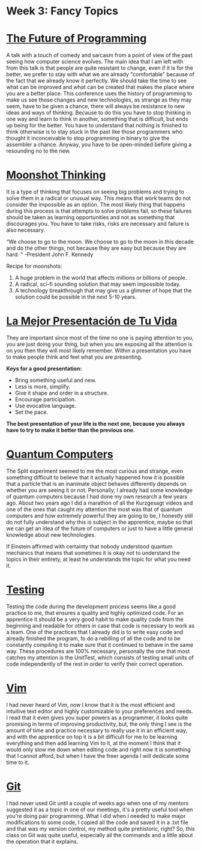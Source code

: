 # Week 3: Fancy Topics

# [The Future of Programming](https://vimeo.com/71278954) 

A talk with a touch of comedy and sarcasm from a point of view of the past seeing how computer science evolves. The main idea that I am left with from this talk is that people are quite resistant to change, even if it is for the better, we prefer to stay with what we are already "comfortable" because of the fact that we already know it perfectly. We should take the time to see what can be improved and what can be created that makes the place where you are a better place. This conference uses the history of programming to make us see those changes and new technologies, as strange as they may seem, have to be given a chance, there will always be resistance to new ideas and ways of thinking. Because to do this you have to stop thinking in one way and learn to think in another, something that is difficult, but ends up being for the better. You have to understand that nothing is finished to think otherwise is to stay stuck in the past like those programmers who thought it inconceivable to stop programming in binary to give the assembler a chance. Anyway, you have to be open-minded before giving a resounding no to the new. 


# [Moonshot Thinking ](https://www.youtube.com/watch?v=cA_8IO3vbFs&ab_channel=GoogleWorkspace)
It is a type of thinking that focuses on seeing big problems and trying to solve them in a radical or unusual way. This means that work teams do not consider the impossible as an option. The most likely thing that happens during this process is that attempts to solve problems fail, so these failures should be taken as learning opportunities and not as something that discourages you. You have to take risks, risks are necessary and failure is also necessary. 

“We choose to go to the moon. We choose to go to the moon in this decade and do the other things, not because they are easy but because they are hard. " -President John F. Kennedy 

Recipe for moonshots:
1. A huge problem in the world that affects millions or billions of people. 
2. A radical, sci-fi sounding solution that may seem impossible today. 
3. A technology breakthrough that may give us a glimmer of hope that the solution could be possible in the next 5-10 years. 


# [La Mejor Presentación de Tu Vida](https://www.youtube.com/watch?v=l0s6ZLkV-U0&ab_channel=EnricLlad%C3%B3) 
They are important since most of the time no one is paying attention to you, you are just doing your thing, but when you are exposing all the attention is on you then they will most likely remember. Within a presentation you have to make people think and feel what you are presenting. 

**Keys for a good presentation:**
- Bring something useful and new. 
- Less is more, simplify. 
- Give it shape and order in a structure. 
- Encourage participation. 
- Use evocative language.
- Set the pace.

**The best presentation of your life is the next one, because you always have to try to make it better than the previous one.**


# [Quantum Computers](https://www.youtube.com/watch?v=JhHMJCUmq28&ab_channel=Kurzgesagt%E2%80%93InaNutshell)
The Split experiment seemed to me the most curious and strange, even something difficult to believe that it actually happened how it is possible that a particle that is an inanimate object behaves differently depends on whether you are seeing it or not. Personally, I already had some knowledge of quantum computers because I had done my own research a few years ago. About two years ago I did a marathon of all the Kurzgesagt videos and one of the ones that caught my attention the most was that of quantum computers and how extremely powerful they are going to be, I honestly still do not fully understand why this is subject in the apprentice, maybe so that we can get an idea of the future of computers or just to have a little general knowledge about new technologies. 

If Einstein affirmed with certainty that nobody understood quantum mechanics that means that sometimes it is okay not to understand the topics in their entirety, at least he understands the topic for what you need it.


# [Testing](https://martinfowler.com/bliki/UnitTest.html)
Testing the code during the development process seems like a good practice to me, that ensures a quality and highly optimized code. For an apprentice it should be a very good habit to make quality code from the beginning and readable for others in case that code is necessary to work as a team. One of the practices that I already did is to write easy code and already finished the program, to do a rebilling of all the code and to be constantly compiling it to make sure that it continued to behave in the same way. These procedures are 100% necessary, personally the one that most catches my attention is the UnitTest, which consists of testing small units of code independently of the rest in order to verify their correct operation. 


# [Vim](https://missing.csail.mit.edu/2020/editors/)
I had never heard of Vim, now I know that it is the most efficient and intuitive text editor and highly customizable to your preferences and needs. I read that it even gives you super powers as a programmer, it looks quite promising in terms of improving productivity, but, the only thing I see is the amount of time and practice necessary to really use it in an efficient way, and with the apprentice on top it is a bit difficult for me to be learning everything and then add learning Vim to it, at the moment I think that it would only slow me down when editing code and right now it is something that I cannot afford, but when I have the freer agenda I will dedicate some time to it.


# [Git](https://missing.csail.mit.edu/2020/version-control/)
I had never used Git until a couple of weeks ago when one of my mentors suggested it as a topic in one of our meetings, it's a pretty useful tool when you're doing pair programming. What I did when I needed to make major modifications to some code, I copied all the code and saved it in a .txt file and that was my version control, my method quite prehistoric, right? So, this class on Git was quite useful, especially all the commands and a little about the operation that it explains. 
